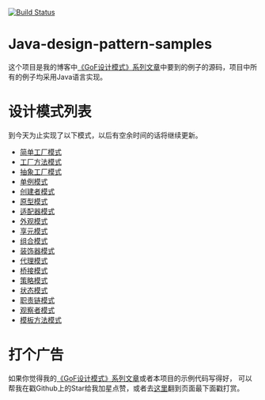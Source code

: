 [![Build Status](https://travis-ci.org/elvinzeng/java-design-pattern-samples.svg?branch=master)](https://travis-ci.org/elvinzeng/java-design-pattern-samples)

# Java-design-pattern-samples
这个项目是我的博客中[《GoF设计模式》系列文章](http://blog.zenghui.name/2017/06/10/gof-design-pattern-overview/)中要到的例子的源码，项目中所有的例子均采用Java语言实现。

# 设计模式列表
到今天为止实现了以下模式，以后有空余时间的话将继续更新。

* [简单工厂模式](/simple-factory)
* [工厂方法模式](/factory-method)
* [抽象工厂模式](/abstract-factory)
* [单例模式](/singleton)
* [创建者模式](/builder)
* [原型模式](/prototype)
* [适配器模式](/adapter)
* [外观模式](/facade)
* [享元模式](/flyweight)
* [组合模式](/composite)
* [装饰器模式](/decorator)
* [代理模式](/proxy)
* [桥接模式](/bridge)
* [策略模式](/strategy)
* [状态模式](/state)
* [职责链模式](/chain-of-responsibility)
* [观察者模式](/observer)
* [模板方法模式](/template)


# 打个广告  
如果你觉得我的[《GoF设计模式》系列文章](http://blog.zenghui.name/2017/06/10/gof-design-pattern-overview/)或者本项目的示例代码写得好，
可以帮我在戳Github上的Star给我加星点赞，或者去[这里](http://blog.zenghui.name/2017/06/10/gof-design-pattern-overview/)翻到页面最下面戳打赏。  